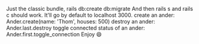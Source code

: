 Just the classic bundle, rails db:create db:migrate
And then rails s and rails c should work.
It'll go by default to localhost 3000.
create an ander: Ander.create(name: 'Thom', houses: 500)
destroy an ander: Ander.last.destroy
toggle connected status of an ander: Ander.first.toggle_connection
Enjoy :smile:
